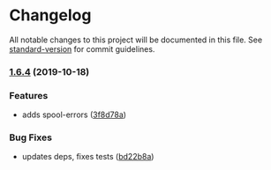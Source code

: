 # Changelog

All notable changes to this project will be documented in this file. See [standard-version](https://github.com/conventional-changelog/standard-version) for commit guidelines.

### [1.6.4](https://github.com/fabrix-app/spool-express/compare/v1.6.3...v1.6.4) (2019-10-18)


### Features

* adds spool-errors ([3f8d78a](https://github.com/fabrix-app/spool-express/commit/3f8d78aefd338293300fde8fa094f0dc320dd73f))


### Bug Fixes

* updates deps, fixes tests ([bd22b8a](https://github.com/fabrix-app/spool-express/commit/bd22b8a5708749ce9bf6cd17bff08a3aad4edf78))
